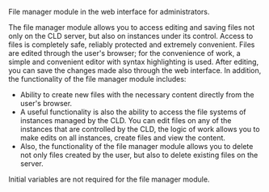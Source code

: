 File manager module in the web interface for administrators.

The file manager module allows you to access editing and saving files not only on the CLD server, but also on instances under its control. Access to files is completely safe, reliably protected and extremely convenient. Files are edited through the user's browser; for the convenience of work, a simple and convenient editor with syntax highlighting is used. After editing, you can save the changes made also through the web interface.
In addition, the functionality of the file manager module includes:
- Ability to create new files with the necessary content directly from the user's browser.
- A useful functionality is also the ability to access the file systems of instances managed by the CLD. You can edit files on any of the instances that are controlled by the CLD, the logic of work allows you to make edits on all instances, create files and view the content.
- Also, the functionality of the file manager module allows you to delete not only files created by the user, but also to delete existing files on the server.

Initial variables are not required for the file manager module.
